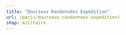 ```yaml
---
title: "Doursoux Randonnées Expédition"
url: /paris/doursoux-randonnees-expedition/
shop: militaire
---
```

